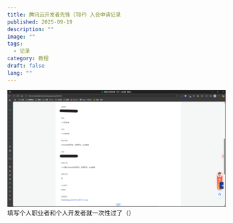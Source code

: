 ```yaml
---
title: 腾讯云开发者先锋（TDP）入会申请记录
published: 2025-09-19
description: ""
image: ""
tags:
  - 记录
category: 教程
draft: false
lang: ""
---
```

![](../image/屏幕截图%202025-09-19%20104118.png)
填写个人职业者和个人开发者就一次性过了（）
